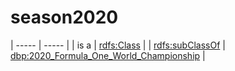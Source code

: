 # season2020

| ----- | ----- |
| is a | [rdfs:Class](http://www.w3.org/2000/01/rdf-schema#Class) |
| [rdfs:subClassOf](http://www.w3.org/2000/01/rdf-schema#subClassOf) | [dbp:2020_Formula_One_World_Championship](https://dbpedia.org/page/2020_Formula_One_World_Championship) |